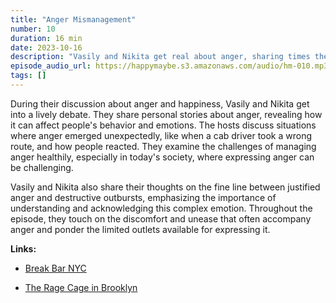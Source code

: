 ```yaml
---
title: "Anger Mismanagement"
number: 10
duration: 16 min
date: 2023-10-16
description: "Vasily and Nikita get real about anger, sharing times they\u2019ve lost their cool and debating if blowing off steam can actually lead to more chill. If you allow yourself to feel rage now and then, will it bring you Zen or just make you angrier?"
episode_audio_url: https://happymaybe.s3.amazonaws.com/audio/hm-010.mp3
tags: []
---
```


<p>During their discussion about anger and happiness, Vasily and Nikita get into a lively debate. They share personal stories about anger, revealing how it can affect people's behavior and emotions. The hosts discuss situations where anger emerged unexpectedly, like when a cab driver took a wrong route, and how people reacted. They examine the challenges of managing anger healthily, especially in today's society, where expressing anger can be challenging.</p><p>Vasily and Nikita also share their thoughts on the fine line between justified anger and destructive outbursts, emphasizing the importance of understanding and acknowledging this complex emotion. Throughout the episode, they touch on the discomfort and unease that often accompany anger and ponder the limited outlets available for expressing it.</p><p><strong>Links:</strong></p><ul><li><p><a target="_blank" rel="noopener noreferrer nofollow" href="https://www.breakbarnyc.com/&nbsp;">Break Bar NYC</a></p></li><li><p><a target="_blank" rel="noopener noreferrer nofollow" href="https://www.ragecagenyc.com/">The Rage Cage in Brooklyn</a></p><p></p></li></ul>
